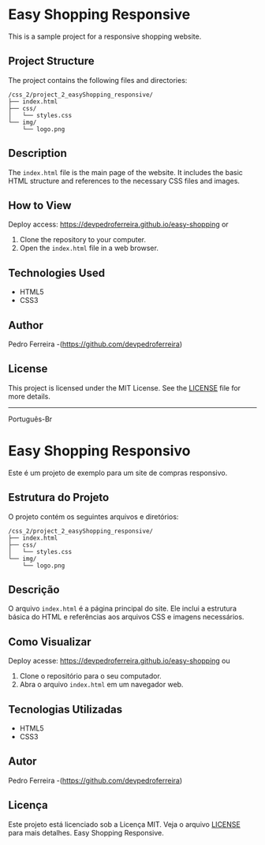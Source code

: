 # Easy Shopping Responsive

This is a sample project for a responsive shopping website.

## Project Structure

The project contains the following files and directories:

```
/css_2/project_2_easyShopping_responsive/
├── index.html
├── css/
│   └── styles.css
└── img/
    └── logo.png
```

## Description

The `index.html` file is the main page of the website. It includes the basic HTML structure and references to the necessary CSS files and images.

## How to View
Deploy access: https://devpedroferreira.github.io/easy-shopping
or
1. Clone the repository to your computer.
2. Open the `index.html` file in a web browser.

## Technologies Used

- HTML5
- CSS3

## Author
 Pedro Ferreira
-(https://github.com/devpedroferreira)

## License

This project is licensed under the MIT License. See the [LICENSE](LICENSE) file for more details.

------
Português-Br
# Easy Shopping Responsivo

Este é um projeto de exemplo para um site de compras responsivo.

## Estrutura do Projeto

O projeto contém os seguintes arquivos e diretórios:

```
/css_2/project_2_easyShopping_responsive/
├── index.html
├── css/
│   └── styles.css
└── img/
    └── logo.png
```

## Descrição

O arquivo `index.html` é a página principal do site. Ele inclui a estrutura básica do HTML e referências aos arquivos CSS e imagens necessários.

## Como Visualizar
Deploy acesse: https://devpedroferreira.github.io/easy-shopping
ou
1. Clone o repositório para o seu computador.
2. Abra o arquivo `index.html` em um navegador web.

## Tecnologias Utilizadas

- HTML5
- CSS3

## Autor
 Pedro Ferreira
-(https://github.com/devpedroferreira)

## Licença

Este projeto está licenciado sob a Licença MIT. Veja o arquivo [LICENSE](LICENSE) para mais detalhes. Easy Shopping Responsive.